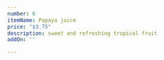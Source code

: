 ```yaml
---
number: 6
itemName: Papaya juice
price: "$3.75"
description: sweet and refreshing tropical fruit
addOn: ''

---
```

